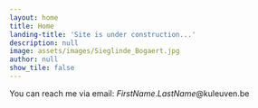 ```yaml
---
layout: home
title: Home
landing-title: 'Site is under construction...'
description: null
image: assets/images/Sieglinde_Bogaert.jpg
author: null
show_tile: false
---
```


You can reach me via email: <i>FirstName</i>.<i>LastName</i>@kuleuven.be
